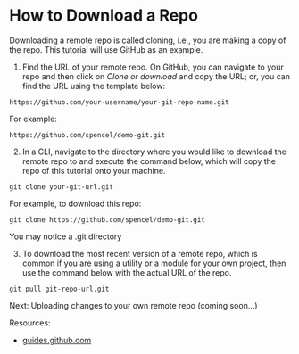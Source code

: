 How to Download a Repo
=

Downloading a remote repo is called cloning, i.e., you are making a copy of the repo. This tutorial will use GitHub as an example.

1. Find the URL of your remote repo. On GitHub, you can navigate to your repo and then click on *Clone or download* and copy the URL; or, you can find the URL using the template below:

```
https://github.com/your-username/your-git-repo-name.git
```
For example:
```
https://github.com/spencel/demo-git.git
```

2. In a CLI, navigate to the directory where you would like to download the remote repo to and execute the command below, which will copy the repo of this tutorial onto your machine.

```
git clone your-git-url.git
```
For example, to download this repo:
```
git clone https://github.com/spencel/demo-git.git
```
You may notice a .git directory 

3. To download the most recent version of a remote repo, which is common if you are using a utility or a module for your own project, then use the command below with the actual URL of the repo.

```
git pull git-repo-url.git
```

Next: Uploading changes to your own remote repo (coming soon...)

Resources:
- [guides.github.com](https://guides.github.com/)